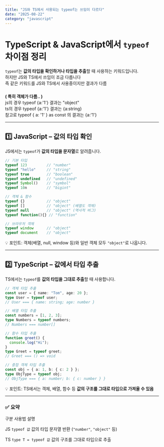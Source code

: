 ```yaml
---
title: "JS와 TS에서 사용되는 typeof는 쓰임이 다르다"
date: "2025-08-22"
category: "javascript"
---
```


# TypeScript & JavaScript에서 `typeof` 차이점 정리

`typeof`는 **값의 타입을 확인하거나 타입을 추출**할 때 사용하는 키워드입니다.  
하지만 JS와 TS에서 쓰임이 조금 다릅니다  
즉 같은 키워드를 JS와 TS에서 사용중이지만 결과가 다름

###   
**( 특히 객체가 다름.. )**  
js의 경우 typeof {a:'1'} 결과는 "object"  
ts의 경우 typeof {a:'1'} 결과는 {a:string}  
참고로 typeof { a: '1' } as const 의 결과는 {a:'1'}  

* * *

## 1️⃣ JavaScript – 값의 타입 확인

JS에서는 `typeof`가 **값의 타입을 문자열**로 알려줍니다.

```js
// 기본 타입
typeof 123         // "number"
typeof "hello"     // "string"
typeof true        // "boolean"
typeof undefined   // "undefined"
typeof Symbol()    // "symbol"
typeof 10n         // "bigint"

// 객체 & 함수
typeof {}          // "object"
typeof []          // "object" (배열도 객체)
typeof null        // "object" (역사적 버그)
typeof function(){} // "function"

// 브라우저 객체
typeof window      // "object"
typeof document    // "object"
```

💡 포인트: 객체(배열, null, window 등)와 일반 객체 모두 `"object"`로 나옵니다.

* * *

## 2️⃣ TypeScript – 값에서 타입 추출

TS에서는 `typeof`를 **값의 타입을 그대로 추출**할 때 사용합니다.

```ts
// 객체 타입 추출
const user = { name: "Tom", age: 20 };
type User = typeof user;
// User === { name: string; age: number }

// 배열 타입 추출
const numbers = [1, 2, 3];
type Numbers = typeof numbers;
// Numbers === number[]

// 함수 타입 추출
function greet() {
  console.log("Hi");
}
type Greet = typeof greet;
// Greet === () => void

// 중첩 객체 타입 추출
const obj = { a: 1, b: { c: 2 } };
type ObjType = typeof obj;
// ObjType === { a: number; b: { c: number } }
```

💡 포인트: TS에서는 객체, 배열, 함수 등 **값의 구조를 그대로 타입으로 가져올 수 있음**

* * *

### ✅ 요약

구분 사용법 설명

JS `typeof 값` 값의 타입 문자열 반환 (`"number"`, `"object"` 등)

TS `type T = typeof 값` 값의 구조를 그대로 타입으로 추출